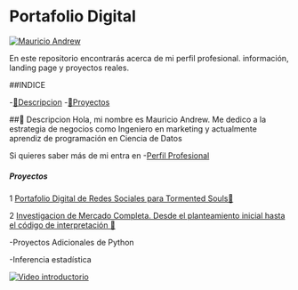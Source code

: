 # Portafolio Digital

[![Mauricio Andrew](images/Investigacion.png)](https://www.youtube.com/)

En este repositorio encontrarás acerca de mi perfil profesional. información, landing page y proyectos reales.


##INDICE

-[📖Descripcion](#-Descripcion)
-[🚀Proyectos](#-Proyectos)




##📖 Descripcion
Hola, mi nombre es Mauricio Andrew.
Me dedico a la estrategia de negocios como Ingeniero en marketing y actualmente aprendiz de programación en Ciencia de Datos

Si quieres saber más de mi entra en -[Perfil Profesional](https://mauricioandrew.github.io/Portafolio-Digital/)

##### Proyectos

1 [Portafolio Digital de Redes Sociales para Tormented Souls🔗](https://linktr.ee/TormentedSouls)

2 [Investigacion de Mercado Completa. Desde el planteamiento inicial hasta el código de interpretación 🔗](https://youtu.be/-Mi5jS1bxq0)

-Proyectos Adicionales de Python

-Inferencia estadística


[![Video introductorio](insertar_url)](insertar_url)
